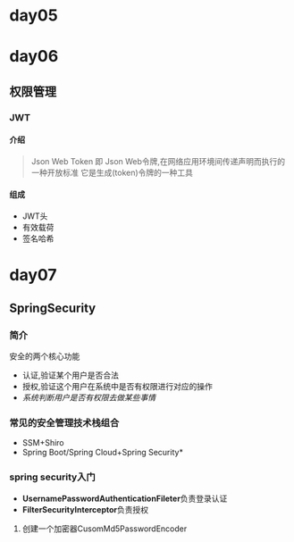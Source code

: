# day05
# day06
## 权限管理
### JWT
#### 介绍
> Json Web Token 即 Json Web令牌,在网络应用环境间传递声明而执行的一种开放标准
> 它是生成(token)令牌的一种工具

#### 组成
* JWT头
* 有效载荷
* 签名哈希

# day07 
## SpringSecurity

### 简介
安全的两个核心功能
* 认证,验证某个用户是否合法
* 授权,验证这个用户在系统中是否有权限进行对应的操作
* *系统判断用户是否有权限去做某些事情*

### 常见的安全管理技术栈组合
* SSM+Shiro
* Spring Boot/Spring Cloud+Spring Security*


### spring security入门
* **UsernamePasswordAuthenticationFileter**负责登录认证
* **FilterSecurityInterceptor**负责授权



1. 创建一个加密器CusomMd5PasswordEncoder




















